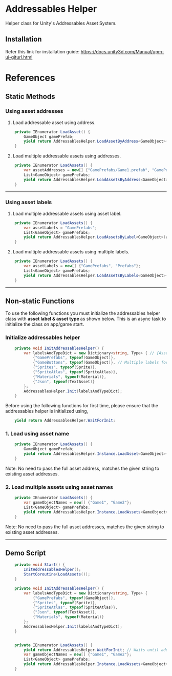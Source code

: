 # Addressables Helper

Helper class for Unity's Addressables Asset System.

## Installation

Refer this link for installation guide: https://docs.unity3d.com/Manual/upm-ui-giturl.html

# References

## Static Methods

### Using asset addresses

1. Load addressable asset using address.

```csharp
    private IEnumerator LoadAsset() {
        GameObject gamePrefab;
        yield return AddressablesHelper.LoadAssetByAddress<GameObject>("GamePrefabs/Game1.prefab", gameObj => gamePrefab = gameObj);
    }
```

2. Load multiple addressable assets using addresses.

```csharp
    private IEnumerator LoadAssets() {
        var assetAddresses = new[] {"GamePrefabs/Game1.prefab", "GamePrefabs/Game2.prefab", "GamePrefabs/Game3.prefab"};
        List<GameObject> gamePrefabs;
        yield return AddressablesHelper.LoadAssetsByAddress<GameObject>(assetAddresses, gameObjCollections => gamePrefabs = gameObjCollections.ToList());
    }
```

---

### Using asset labels

1. Load multiple addressable assets using asset label.

```csharp
    private IEnumerator LoadAssets() {
        var assetLabels = "GamePrefabs";
        List<GameObject> gamePrefabs;
        yield return AddressablesHelper.LoadAssetsByLabel<GameObject>(assetLabels, gameObjCollections => gamePrefabs = gameObjCollections.ToList());
    }
```

2. Load multiple addressable assets using multiple labels.

```csharp
    private IEnumerator LoadAssets() {
        var assetLabels = new[] {"GamePrefabs", "Prefabs"};
        List<GameObject> gamePrefabs;
        yield return AddressablesHelper.LoadAssetsByLabels<GameObject>(assetLabels, gameObjCollections => gamePrefabs = gameObjCollections.ToList());
    }
```

---

## Non-static Functions

To use the following functions you must initialize the addressables helper class with <b> asset label & asset type </b> as shown below. This is an async task to initialize the class on app/game start.

### Initialize addressables helper

```csharp
    private void InitAddressablesHelper() {
        var labelsAndTypeDict = new Dictionary<string, Type> { // {AssetLabel , TypeOfAsset}
            {"GamePrefabs", typeof(GameObject)}, 
            {"GameButtons", typeof(GameObject)}, // Multiple labels for same type of asset.
            {"Sprites", typeof(Sprite)},
            {"SpriteAtlas", typeof(SpriteAtlas)},
            {"Materials", typeof(Material)},
            {"Json", typeof(TextAsset)}
        };
        AddressablesHelper.Init(labelsAndTypeDict);
    }
```

Before using the following functions for first time, please ensure that the addressables helper is initialized using,

```csharp
    yield return AddressablesHelper.WaitForInit;
```

### 1. Load using asset name

```csharp
    private IEnumerator LoadAssets() {
        GameObject gamePrefab;
        yield return AddressablesHelper.Instance.LoadAsset<GameObject>("Game1", gameObj => gamePrefab = gameObj);
    }
```

Note: No need to pass the full asset address, matches the given string to existing asset addresses.

### 2. Load multiple assets using asset names

```csharp
    private IEnumerator LoadAssets() {
        var gameObjectNames = new[] {"Game1", "Game2"};
        List<GameObject> gamePrefabs;
        yield return AddressablesHelper.Instance.LoadAssets<GameObject>(gameObjectNames, gameObjCollections => gamePrefabs = gameObjCollections.ToList());
    }
```

Note: No need to pass the full asset addresses, matches the given string to existing asset addresses.

---

## Demo Script  

```csharp
    private void Start() {
        InitAddressablesHelper();
        StartCoroutine(LoadAssets());
    }

    private void InitAddressablesHelper() {
        var labelsAndTypeDict = new Dictionary<string, Type> {
            {"GamePrefabs", typeof(GameObject)},
            {"Sprites", typeof(Sprite)},
            {"SpriteAtlas", typeof(SpriteAtlas)},
            {"Json", typeof(TextAsset)},
            {"Materials", typeof(Material)}
        };
        AddressablesHelper.Init(labelsAndTypeDict);
    }


    private IEnumerator LoadAssets() {
        yield return AddressablesHelper.WaitForInit; // Waits until addressables helper is initialized.
        var gameObjectNames = new[] {"Game1", "Game2"};
        List<GameObject> gamePrefabs;
        yield return AddressablesHelper.Instance.LoadAssets<GameObject>(gameObjectNames, gameObjCollections => gamePrefabs = gameObjCollections.ToList());
    }
```



